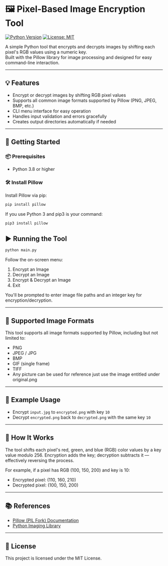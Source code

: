 # 🖼️ Pixel-Based Image Encryption Tool

[![Python Version](https://img.shields.io/badge/python-3.8%2B-blue.svg)](https://www.python.org/downloads/)
[![License: MIT](https://img.shields.io/badge/License-MIT-yellow.svg)](LICENSE)

A simple Python tool that encrypts and decrypts images by shifting each pixel's RGB values using a numeric key.  
Built with the Pillow library for image processing and designed for easy command-line interaction.

---

## 💡 Features

- Encrypt or decrypt images by shifting RGB pixel values  
- Supports all common image formats supported by Pillow (PNG, JPEG, BMP, etc.)  
- CLI menu interface for easy operation  
- Handles input validation and errors gracefully  
- Creates output directories automatically if needed

---

## 🚀 Getting Started

### 📦 Prerequisites

- Python 3.8 or higher

### 🛠️ Install Pillow

Install Pillow via pip:

```bash
pip install pillow
````

If you use Python 3 and pip3 is your command:

```bash
pip3 install pillow
```

## ▶️ Running the Tool

```bash
python main.py
```

Follow the on-screen menu:

1. Encrypt an Image
2. Decrypt an Image
3. Encrypt & Decrypt an Image
4. Exit

You'll be prompted to enter image file paths and an integer key for encryption/decryption.

---

## 📸 Supported Image Formats

This tool supports all image formats supported by Pillow, including but not limited to:

* PNG
* JPEG / JPG
* BMP
* GIF (single frame)
* TIFF
* Any picture can be used for reference just use the image entitled under original.png
---

## 🧪 Example Usage

* Encrypt `input.jpg` to `encrypted.png` with key `10`
* Decrypt `encrypted.png` back to `decrypted.png` with the same key `10`

---

## 🧠 How It Works

The tool shifts each pixel's red, green, and blue (RGB) color values by a key value modulo 256.
Encryption adds the key; decryption subtracts it — effectively reversing the process.

For example, if a pixel has RGB (100, 150, 200) and key is 10:

* Encrypted pixel: (110, 160, 210)
* Decrypted pixel: (100, 150, 200)

---

## 📚 References

* [Pillow (PIL Fork) Documentation](https://pillow.readthedocs.io/en/stable/)
* [Python Imaging Library](https://en.wikipedia.org/wiki/Python_Imaging_Library)

---

## 📜 License

This project is licensed under the MIT License.
